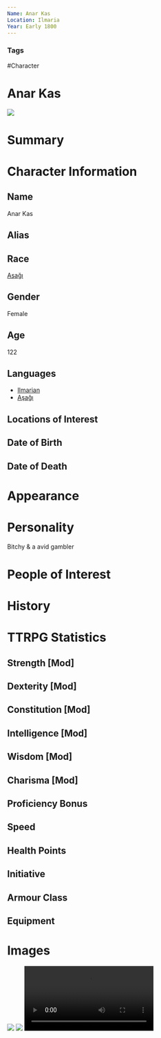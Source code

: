 ```yaml
---
Name: Anar Kas
Location: Ilmaria
Year: Early 1800
---
```


### Tags
#Character

# Anar Kas

![](ffda61ea049119f47bffd90b0938ed0e-1.jpg)

# Summary


# Character Information

## Name
Anar Kas
## Alias

## Race
[Aşağı](Aşağı.md)

## Gender
Female

## Age
122

## Languages
- [Ilmarian](Ilmarian.md)
- [Aşağı](Aşağı.md)

## Locations of Interest

## Date of Birth

## Date of Death

# Appearance

# Personality
Bitchy & a avid gambler

# People of Interest

# History

# TTRPG Statistics
## Strength [Mod] 

## Dexterity [Mod] 

## Constitution [Mod] 

## Intelligence [Mod] 

## Wisdom [Mod] 

## Charisma [Mod] 

## Proficiency Bonus 

## Speed 

## Health Points 

## Initiative 

## Armour Class 

## Equipment

# Images
![](ffda61ea049119f47bffd90b0938ed0e-1%201.jpg)
![](80f32d48caa9abc64c00ba530ab18849.png)
![](FQhjIu1XEAI7I3J.mp4)

